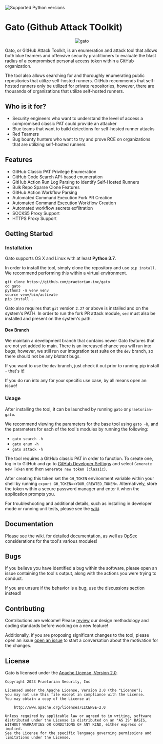 ![Supported Python versions](https://img.shields.io/badge/python-3.7+-blue.svg)

# Gato (Github Attack TOolkit)

<p align="center">
  <img src="https://user-images.githubusercontent.com/2006441/212176664-2ffb61ec-1b40-49cb-8cb2-7a9127a51f3b.PNG" alt="gato"/>
</p>


Gato, or GitHub Attack Toolkit, is an enumeration and attack tool that allows both 
blue teamers and offensive security practitioners to evaluate the blast radius 
of a compromised personal access token within a GitHub organization.

The tool also allows searching for and thoroughly enumerating public
repositories that utilize self-hosted runners. GitHub recommends that
self-hosted runners only be utilized for private repositories, however, there
are thousands of organizations that utilize self-hosted runners.


## Who is it for?

- Security engineers who want to understand the level of access a compromised
  classic PAT could provide an attacker
- Blue teams that want to build detections for self-hosted runner attacks
- Red Teamers
- Bug bounty hunters who want to try and prove RCE on organizations that are
  utilizing self-hosted runners

## Features

* GitHub Classic PAT Privilege Enumeration
* GitHub Code Search API-based enumeration
* GitHub Action Run Log Parsing to identify Self-Hosted Runners
* Bulk Repo Sparse Clone Features
* GitHub Action Workflow Parsing
* Automated Command Execution Fork PR Creation
* Automated Command Execution Workflow Creation
* Automated workflow secrets exfiltration
* SOCKS5 Proxy Support
* HTTPS Proxy Support

## Getting Started

### Installation

Gato supports OS X and Linux with at least **Python 3.7**.

In order to install the tool, simply clone the repository and use `pip install`. We 
recommend performing this within a virtual environment.

```
git clone https://github.com/praetorian-inc/gato
cd gato
python3 -m venv venv
source venv/bin/activate
pip install .
```

Gato also requires that `git` version `2.27` or above is installed and on the 
system's PATH. In order to run the fork PR attack module, `sed` must also be 
installed and present on the system's path.

#### Dev Branch

We maintain a development branch that contains newer Gato features that are not yet added to main.
There is an increased chance you will run into bugs; however, we still run our integration test
suite on the `dev` branch, so there should not be any _blatant_ bugs.

If you want to use the `dev` branch, just check it out prior to running pip install - that's it!

If you do run into any for your specific use case, by all means open an issue!


### Usage

After installing the tool, it can be launched by running `gato` or
`praetorian-gato`.

We recommend viewing the parameters for the base tool using `gato -h`, and the 
parameters for each of the tool's modules by running the following:

* `gato search -h`
* `gato enum -h`
* `gato attack -h`

The tool requires a GitHub classic PAT in order to function. To create one, log
in to GitHub and go to [GitHub Developer
Settings](https://github.com/settings/tokens) 
and select `Generate New Token` and then `Generate new token (classic)`.

After creating this token set the `GH_TOKEN` environment variable within your 
shell by running `export GH_TOKEN=<YOUR_CREATED_TOKEN>`. Alternatively, store 
the token within a secure password manager and enter it when the application 
prompts you.

For troubleshooting and additional details, such as installing in developer 
mode or running unit tests, please see the [wiki](https://github.com/praetorian-inc/gato/wiki).

## Documentation

Please see the [wiki](https://github.com/praetorian-inc/gato/wiki).
 for detailed documentation, as well as [OpSec](https://github.com/praetorian-inc/gato/wiki/opsec) considerations 
for the tool's various modules!

## Bugs

If you believe you have identified a bug within the software, please open an 
issue containing the tool's output, along with the actions you were trying to
conduct.

If you are unsure if the behavior is a bug, use the discussions section instead!


## Contributing

Contributions are welcome! Please [review](https://github.com/praetorian-inc/gato/wiki/Project-Design) our design methodology and coding 
standards before working on a new feature!

Additionally, if you are proposing significant changes to the tool, please open 
an issue [open an issue](https://github.com/praetorian-inc/gato/issues/new) to 
start a conversation about the motivation for the changes.

## License

Gato is licensed under the [Apache License, Version 2.0](LICENSE).

```
Copyright 2023 Praetorian Security, Inc

Licensed under the Apache License, Version 2.0 (the "License");
you may not use this file except in compliance with the License.
You may obtain a copy of the License at

    http://www.apache.org/licenses/LICENSE-2.0

Unless required by applicable law or agreed to in writing, software
distributed under the License is distributed on an "AS IS" BASIS,
WITHOUT WARRANTIES OR CONDITIONS OF ANY KIND, either express or implied.
See the License for the specific language governing permissions and
limitations under the License.
```
